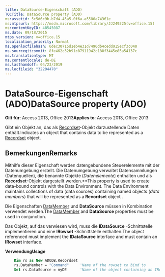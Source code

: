 ```yaml
---
title: DataSource-Eigenschaft (ADO)
TOCTitle: DataSource property (ADO)
ms:assetid: 5c5d6c9b-b7d4-45a5-0f6a-a5580a74361e
ms:mtpsurl: https://msdn.microsoft.com/library/JJ249325(v=office.15)
ms:contentKeyID: 48545087
ms.date: 09/18/2015
mtps_version: v=office.15
localization_priority: Normal
ms.openlocfilehash: 0dec30715d1eb4e31d7490db4cedd015ecf3c040
ms.sourcegitcommit: 8fe462c32b91c87911942c188f3445e85a54137c
ms.translationtype: MT
ms.contentlocale: de-DE
ms.lasthandoff: 04/23/2019
ms.locfileid: "32294470"
---
```

# <a name="datasource-property-ado"></a><span data-ttu-id="dd3de-102">DataSource-Eigenschaft (ADO)</span><span class="sxs-lookup"><span data-stu-id="dd3de-102">DataSource property (ADO)</span></span>


<span data-ttu-id="dd3de-103">**Gilt für**: Access 2013, Office 2013</span><span class="sxs-lookup"><span data-stu-id="dd3de-103">**Applies to**: Access 2013, Office 2013</span></span>

<span data-ttu-id="dd3de-104">Gibt ein Objekt an, das als [Recordset](recordset-object-ado.md)-Objekt darzustellende Daten enthält.</span><span class="sxs-lookup"><span data-stu-id="dd3de-104">Indicates an object that contains data to be represented as a [Recordset](recordset-object-ado.md) object.</span></span>

## <a name="remarks"></a><span data-ttu-id="dd3de-105">Bemerkungen</span><span class="sxs-lookup"><span data-stu-id="dd3de-105">Remarks</span></span>

<span data-ttu-id="dd3de-p101">Mithilfe dieser Eigenschaft werden datengebundene Steuerelemente mit der Datenumgebung erstellt. Die Datenumgebung verwaltet Datensammlungen (Datenquellen), die benannte Objekte (*Datenelemente*) enthalten und als **Recordset**-Objekt dargestellt werden.\*\*</span><span class="sxs-lookup"><span data-stu-id="dd3de-p101">This property is used to create data-bound controls with the Data Environment. The Data Environment maintains collections of data (data sources) containing named objects (*data members*) that will be represented as a **Recordset** object *.*</span></span>

<span data-ttu-id="dd3de-108">Die Eigenschaften [DataMember](datamember-property-ado.md) und **DataSource** müssen in Kombination verwendet werden.</span><span class="sxs-lookup"><span data-stu-id="dd3de-108">The [DataMember](datamember-property-ado.md) and **DataSource** properties must be used in conjunction.</span></span>

<span data-ttu-id="dd3de-109">Das Objekt, auf das verwiesen wird, muss die **IDataSource** -Schnittstelle implementieren und eine **IRowset** -Schnittstelle enthalten.</span><span class="sxs-lookup"><span data-stu-id="dd3de-109">The object referenced must implement the **IDataSource** interface and must contain an **IRowset** interface.</span></span>

<span data-ttu-id="dd3de-110">**Verwendung**</span><span class="sxs-lookup"><span data-stu-id="dd3de-110">**Usage**</span></span>

```vb
    Dim rs as New ADODB.Recordset
    rs.DataMember = "Command"     'Name of the rowset to bind to
    Set rs.DataSource = myDE      'Name of the object containing an IRowset
```
